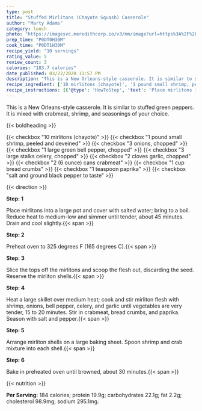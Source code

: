 ```yaml
---
type: post
title: "Stuffed Mirlitons (Chayote Squash) Casserole"
author: "Marty Adams"
category: lunch
photo: "https://imagesvc.meredithcorp.io/v3/mm/image?url=https%3A%2F%2Fimages.media-allrecipes.com%2Fuserphotos%2F3493788.jpg"
prep_time: "P0DT0H30M"
cook_time: "P0DT1H30M"
recipe_yield: "10 servings"
rating_value: 5
review_count: 3
calories: "183.7 calories"
date_published: 03/22/2020 11:57 PM
description: "This is a New Orleans-style casserole. It is similar to stuffed green peppers. It is mixed with crabmeat, shrimp, and seasonings of your choice."
recipe_ingredient: ['10 mirlitons (chayote)', '1 pound small shrimp, peeled and deveined', '3 onions, chopped', '1 large green bell pepper, chopped', '3 large stalks  celery, chopped', '2 cloves garlic, chopped', '2 (6 ounce) cans crabmeat', '1 cup bread crumbs', '1 teaspoon paprika', 'salt and ground black pepper to taste']
recipe_instructions: [{'@type': 'HowToStep', 'text': 'Place mirlitons into a large pot and cover with salted water; bring to a boil. Reduce heat to medium-low and simmer until tender, about 45 minutes. Drain and cool slightly.\n'}, {'@type': 'HowToStep', 'text': 'Preheat oven to 325 degrees F (165 degrees C).\n'}, {'@type': 'HowToStep', 'text': 'Slice the tops off the mirlitons and scoop the flesh out, discarding the seed. Reserve the mirliton shells.\n'}, {'@type': 'HowToStep', 'text': 'Heat a large skillet over medium heat; cook and stir mirliton flesh with shrimp, onions, bell pepper, celery, and garlic until vegetables are very tender, 15 to 20 minutes. Stir in crabmeat, bread crumbs, and paprika. Season with salt and pepper.\n'}, {'@type': 'HowToStep', 'text': 'Arrange mirliton shells on a large baking sheet. Spoon shrimp and crab mixture into each shell.\n'}, {'@type': 'HowToStep', 'text': 'Bake in preheated oven until browned, about 30 minutes.\n'}]
---
```


This is a New Orleans-style casserole. It is similar to stuffed green peppers. It is mixed with crabmeat, shrimp, and seasonings of your choice. 

{{< boldheading >}}

{{< checkbox "10  mirlitons (chayote)" >}}
{{< checkbox "1 pound small shrimp, peeled and deveined" >}}
{{< checkbox "3  onions, chopped" >}}
{{< checkbox "1 large green bell pepper, chopped" >}}
{{< checkbox "3 large stalks  celery, chopped" >}}
{{< checkbox "2 cloves garlic, chopped" >}}
{{< checkbox "2 (6 ounce) cans crabmeat" >}}
{{< checkbox "1 cup bread crumbs" >}}
{{< checkbox "1 teaspoon paprika" >}}
{{< checkbox "salt and ground black pepper to taste" >}}


{{< direction >}}

**Step: 1**

Place mirlitons into a large pot and cover with salted water; bring to a boil. Reduce heat to medium-low and simmer until tender, about 45 minutes. Drain and cool slightly.{{< span >}}

**Step: 2**

Preheat oven to 325 degrees F (165 degrees C).{{< span >}}

**Step: 3**

Slice the tops off the mirlitons and scoop the flesh out, discarding the seed. Reserve the mirliton shells.{{< span >}}

**Step: 4**

Heat a large skillet over medium heat; cook and stir mirliton flesh with shrimp, onions, bell pepper, celery, and garlic until vegetables are very tender, 15 to 20 minutes. Stir in crabmeat, bread crumbs, and paprika. Season with salt and pepper.{{< span >}}

**Step: 5**

Arrange mirliton shells on a large baking sheet. Spoon shrimp and crab mixture into each shell.{{< span >}}

**Step: 6**

Bake in preheated oven until browned, about 30 minutes.{{< span >}}

{{< nutrition >}}

**Per Serving:** 184 calories; protein 19.9g; carbohydrates 22.1g; fat 2.2g; cholesterol 98.9mg; sodium 295.1mg.
